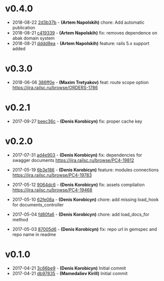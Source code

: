 # v0.4.0

* 2018-08-22 [2d3b37b](../../commit/2d3b37b) - __(Artem Napolskih)__ chore: Add automatic publication 
* 2018-08-21 [c419339](../../commit/c419339) - __(Artem Napolskih)__ fix: removes dependence on abak domain system 
* 2018-08-21 [dddd8ea](../../commit/dddd8ea) - __(Artem Napolskih)__ feature: rails 5.x support added 

# v0.3.0

* 2018-06-06 [386ff0e](../../commit/386ff0e) - __(Maxim Tretyakov)__ feat: route scope option 
https://jira.railsc.ru/browse/ORDERS-1786

# v0.2.1

* 2017-09-27 [beec36c](../../commit/beec36c) - __(Denis Korobicyn)__ fix: proper cache key 

# v0.2.0

* 2017-07-31 [ad4e903](../../commit/ad4e903) - __(Denis Korobicyn)__ fix: dependencies for swagger documents 
https://jira.railsc.ru/browse/PC4-19812

* 2017-05-19 [6b3e186](../../commit/6b3e186) - __(Denis Korobicyn)__ feature: modules connections 
https://jira.railsc.ru/browse/PC4-19783

* 2017-05-12 [9064dc6](../../commit/9064dc6) - __(Denis Korobicyn)__ fix: assets compilation 
https://jira.railsc.ru/browse/PC4-19468

* 2017-05-10 [62fe08a](../../commit/62fe08a) - __(Denis Korobicyn)__ chore: add missing load_hook for documents_controller 
* 2017-05-04 [fd80fa6](../../commit/fd80fa6) - __(Denis Korobicyn)__ chore: add load_docs_for method 
* 2017-05-03 [87005d6](../../commit/87005d6) - __(Denis Korobicyn)__ fix: repo url in gemspec and repo name in readme 

# v0.1.0

* 2017-04-21 [3c66be9](../../commit/3c66be9) - __(Denis Korobicyn)__ Initial commit 
* 2017-04-21 [db97835](../../commit/db97835) - __(Mamedaliev Kirill)__ Initial commit 
